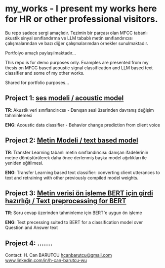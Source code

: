 # my_works - I present my works here for HR or other professional visitors.

Bu repo sadece sergi amaçlıdır. Tezimin bir parçası olan MFCC tabanlı akustik sinyal sınıflandırma ve LLM tabablı metin sınıflandırıcısı çalışmalarından ve bazı diğer çalışmalarımdan örnekler sunulmaktadır.

Portfolyo amaçlı paylaşılmaktadır...

This repo is for demo purposes only. Examples are presented from my thesis on MFCC based acoustic signal classification and LLM based text classifier and some of my other works.

Shared for portfolio purposes...




## Project 1: [ses modeli / acoustic model](ses_modeli_CNN2D.ipynb)
**TR**: Akustik veri sınıflandırıcısı - Danışan sesi üzerinden davranış değişim tahminlemesi

**ENG**: Acoustic data classifier - Behavior change prediction from client voice

## Project 2: [Metin Modeli / text based model](back_translation_oversampling_model_dinamik_tokenization_cv_5_duygu_tl_adlı_dosyanın_kopyası.ipynb)
**TR**: Transfer Learning tabanlı metin sınıflandırıcısı: danışan ifadelerinin metne dönüştürülerek daha önce derlenmiş başka model ağırlıkları ile yeniden eğitilmesi.

**ENG**: Transfer Learning based text classifier: converting client utterances to text and retraining with other previously compiled model weights.

## Project 3: [Metin verisi ön işleme BERT için girdi hazırlığı / Text preprocessing for BERT](metin_ön_,işleme.ipynb)
**TR**: Soru cevap üzerinden tahminleme için BERT'e uygun ön işleme

**ENG**: Text precessing suited to BERT for a classification model over Question and Answer text


## Project 4: .......


Contact:
H. Can BARUTCU
hcanbarutcu@gmail.com
www.linkedin.com/in/h-can-barutcu-wu
